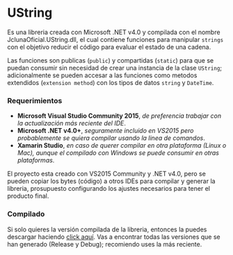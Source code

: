 # UString

Es una libreria creada con Microsoft .NET v4.0 y compilada con el nombre JclunaOficial.UString.dll, 
el cual contiene funciones para manipular `strings` con el objetivo reducir el código para evaluar 
el estado de una cadena.

Las funciones son publicas (`public`) y compartidas (`static`) para que se puedan consumir sin necesidad 
de crear una instancia de la clase `UString`; adicionalmente se pueden accesar a las funciones como 
metodos extendidos (`extension method`) con los tipos de datos `string` y `DateTime`.

### Requerimientos

* **Microsoft Visual Studio Community 2015**, _de preferencia trabajar con la actualización más reciente del IDE_.
* **Microsoft .NET v4.0+**, _seguramente incluido en VS2015 pero probablemente se quiera compilar usando la linea de comandos_.
* **Xamarin Studio**, _en caso de querer compilar en otra plataforma (Linux o Mac), aunque el compilado con Windows se puede consumir en otras plataformas_.

El proyecto esta creado con VS2015 Community y .NET v4.0, pero se pueden copiar los bytes (código) a otros 
IDEs para compilar y generar la libreria, prosupuesto configurando los ajustes necesarios para tener el 
producto final.

### Compilado

Si solo quieres la versión compilada de la libreria, entonces la puedes descargar haciendo 
<a target="_blank" href="https://www.dropbox.com/sh/dk5x9x4733xb3ea/AADVJLizScmX0UTfe3J4ywbZa?dl=0"
title="Dropbox">click aquí</a>. Vas a encontrar todas las versiones que se han generado 
(Release y Debug); recomiendo uses la más reciente.
